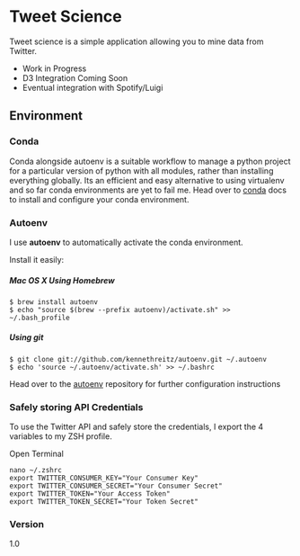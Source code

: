# Tweet Science

Tweet science is a simple application allowing you to mine data from Twitter.

  - Work in Progress
  - D3 Integration Coming Soon
  - Eventual integration with Spotify/Luigi


  ## Environment

  ### Conda

  Conda alongside autoenv is a suitable workflow to manage a python project for a particular version of python with all modules, rather than installing everything globally. Its an efficient and easy alternative to using virtualenv and so far conda environments are yet to fail me.
  Head over to [conda](http://conda.pydata.org/docs/install/quick.html) docs to install and configure your conda environment.


  ### Autoenv

  I use **autoenv** to automatically activate the conda environment.

  Install it easily:

  ##### Mac OS X Using Homebrew

  ```
  $ brew install autoenv
  $ echo "source $(brew --prefix autoenv)/activate.sh" >> ~/.bash_profile

  ```

  ##### Using git

  ```
  $ git clone git://github.com/kennethreitz/autoenv.git ~/.autoenv
  $ echo 'source ~/.autoenv/activate.sh' >> ~/.bashrc
  ```

  Head over to the [autoenv](https://github.com/kennethreitz/autoenv) repository for further configuration instructions


  ### Safely storing API Credentials

  To use the Twitter API and safely store the credentials, I export the 4 variables to my ZSH profile.

  Open Terminal

  ```
  nano ~/.zshrc
  export TWITTER_CONSUMER_KEY="Your Consumer Key"
  export TWITTER_CONSUMER_SECRET="Your Consumer Secret"
  export TWITTER_TOKEN="Your Access Token"
  export TWITTER_TOKEN_SECRET="Your Token Secret"
  ```


  ### Version
  1.0
